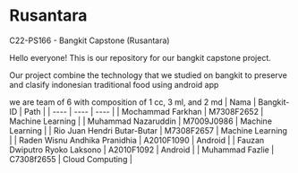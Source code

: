 # Rusantara
C22-PS166 - Bangkit Capstone (Rusantara)

Hello everyone!
This is our repository for our bangkit capstone project.

Our project combine the technology that we studied on bangkit to preserve and clasify indonesian traditional food using android app

we are team of 6 with composition of 1 cc, 3 ml, and 2 md
| Nama	| Bangkit-ID	| Path |
| ----  | ----  | ---- |
| Mochammad Farkhan | M7308F2652 | Machine Learning |
| Muhammad Nazaruddin | M7009J0986 | Machine Learning |
| Rio Juan Hendri Butar-Butar | M7308F2657 | Machine Learning |
| Raden Wisnu Andhika Pranidhia | A2010F1090 | Android |
| Fauzan Dwiputro Ryoko Laksono | A2010F1092 | Android |
| Muhammad Fazlie | C7308f2655 | Cloud Computing |
